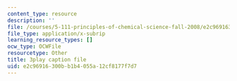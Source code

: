 ```yaml
---
content_type: resource
description: ''
file: /courses/5-111-principles-of-chemical-science-fall-2008/e2c96916300bb1b4055a12cf8177f7d7_f7RRqxv2pzg.srt
file_type: application/x-subrip
learning_resource_types: []
ocw_type: OCWFile
resourcetype: Other
title: 3play caption file
uid: e2c96916-300b-b1b4-055a-12cf8177f7d7
---
```

